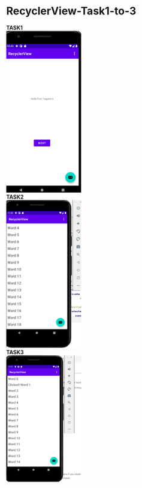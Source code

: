 # RecyclerView-Task1-to-3

<b>TASK1</b>
<br/>
<img src="recyclerviewtask1.png" width="200">
</br>
<b>TASK2</b>
<br/>
<img src="recyclerviewtask2.png" width="200">
</br>
<b>TASK3</b>
<br/>
<img src="recyclerviewtask3.png" width="200">
</br>
